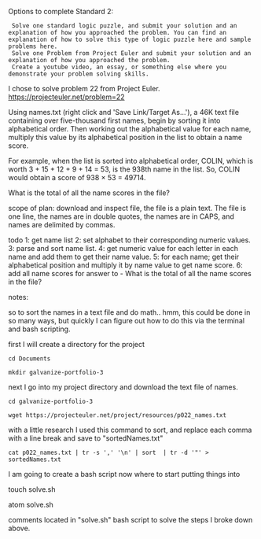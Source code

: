 Options to complete Standard 2:

     Solve one standard logic puzzle, and submit your solution and an explanation of how you approached the problem. You can find an explanation of how to solve this type of logic puzzle here and sample problems here.
     Solve one Problem from Project Euler and submit your solution and an explanation of how you approached the problem.
     Create a youtube video, an essay, or something else where you demonstrate your problem solving skills.


I chose to solve problem 22 from Project Euler.
https://projecteuler.net/problem=22

Using names.txt (right click and 'Save Link/Target As...'), a 46K text file containing over five-thousand first names, begin by sorting it into alphabetical order. Then working out the alphabetical value for each name, multiply this value by its alphabetical position in the list to obtain a name score.

For example, when the list is sorted into alphabetical order, COLIN, which is worth 3 + 15 + 12 + 9 + 14 = 53, is the 938th name in the list. So, COLIN would obtain a score of 938 × 53 = 49714.

What is the total of all the name scores in the file?

scope of plan:
download and inspect file, the file is a plain text. The file is one line, the names are in double quotes, the names are in CAPS, and names are delimited by commas.

todo
    1: get name list
    2: set alphabet to their corresponding numeric values.
    3: parse and sort name list.
    4: get numeric value for each letter in each name and add them to get their name value.
    5: for each name; get their alphabetical position and multiply it by name value to get name score.
    6: add all name scores for answer to - What is the total of all the name scores in the file?

notes:

so to sort the names in a text file and do math.. hmm, this could be done in so many ways, but quickly I can figure out how to do this via the terminal and bash scripting.

first I will create a directory for the project

    cd Documents

    mkdir galvanize-portfolio-3


next  I go into my project directory and download the text file of names.

    cd galvanize-portfolio-3

    wget https://projecteuler.net/project/resources/p022_names.txt

with a little research I used this command to sort, and replace each comma with a line break and save to "sortedNames.txt"

    cat p022_names.txt | tr -s ',' '\n' | sort  | tr -d '"' > sortedNames.txt

I am going to create a bash script now where to start putting things into

   touch solve.sh

   atom solve.sh

comments located in "solve.sh" bash script to solve the steps I broke down above.
